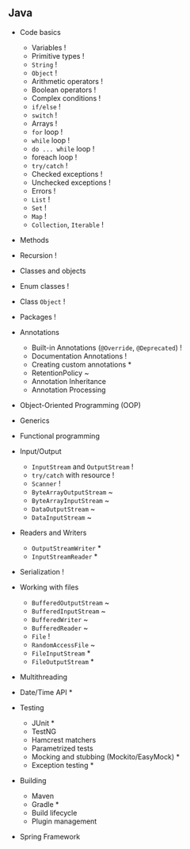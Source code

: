 ## Java
- Code basics
  - Variables !
  - Primitive types !
  - `String` !
  - `Object` !
  - Arithmetic operators !
  - Boolean operators !
  - Complex conditions !
  - `if/else` !
  - `switch` !
  - Arrays !
  - `for` loop !
  - `while` loop !
  - `do ... while` loop !
  - foreach loop !
  - `try/catch` !
  - Checked exceptions !
  - Unchecked exceptions !
  - Errors !
  - `List` !
  - `Set` !
  - `Map` !
  - `Collection`, `Iterable` !

- Methods
- Recursion !
- Classes and objects
- Enum classes !
- Class `Object` !
- Packages !
- Annotations
  - Built-in Annotations (`@Override`, `@Deprecated`) !
  - Documentation Annotations !
  - Creating custom annotations *
  - RetentionPolicy ~
  - Annotation Inheritance
  - Annotation Processing

- Object-Oriented Programming (OOP)
- Generics
- Functional programming
- Input/Output
	- `InputStream` and `OutputStream` !
  - `try/catch` with resource !
  - `Scanner` !
  - `ByteArrayOutputStream` ~
  - `ByteArrayInputStream` ~
  - `DataOutputStream` ~
  - `DataInputStream` ~

- Readers and Writers
  - `OutputStreamWriter` *
  - `InputStreamReader` *
	
- Serialization !

- Working with files
  - `BufferedOutputStream` ~
  - `BufferedInputStream` ~
  - `BufferedWriter` ~
  - `BufferedReader` ~
  - `File` !
  - `RandomAccessFile` ~
  - `FileInputStream` *
  - `FileOutputStream` *

- Multithreading
- Date/Time API *
- Testing
  - JUnit *
  - TestNG
  - Hamcrest matchers
  - Parametrized tests
  - Mocking and stubbing (Mockito/EasyMock) *
  - Exception testing *

- Building
  - Maven
  - Gradle *
  - Build lifecycle
  - Plugin management

- Spring Framework
